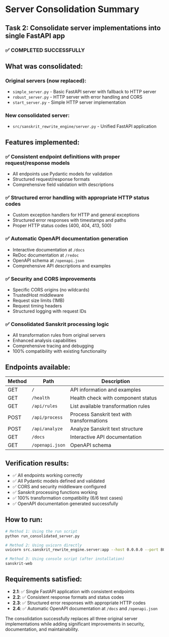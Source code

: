 # Server Consolidation Summary

## Task 2: Consolidate server implementations into single FastAPI app

### ✅ COMPLETED SUCCESSFULLY

## What was consolidated:

### Original servers (now replaced):
- `simple_server.py` - Basic FastAPI server with fallback to HTTP server
- `robust_server.py` - HTTP server with error handling and CORS
- `start_server.py` - Simple HTTP server implementation

### New consolidated server:
- `src/sanskrit_rewrite_engine/server.py` - Unified FastAPI application

## Features implemented:

### ✅ Consistent endpoint definitions with proper request/response models
- All endpoints use Pydantic models for validation
- Structured request/response formats
- Comprehensive field validation with descriptions

### ✅ Structured error handling with appropriate HTTP status codes
- Custom exception handlers for HTTP and general exceptions
- Structured error responses with timestamps and paths
- Proper HTTP status codes (400, 404, 413, 500)

### ✅ Automatic OpenAPI documentation generation
- Interactive documentation at `/docs`
- ReDoc documentation at `/redoc`
- OpenAPI schema at `/openapi.json`
- Comprehensive API descriptions and examples

### ✅ Security and CORS improvements
- Specific CORS origins (no wildcards)
- TrustedHost middleware
- Request size limits (1MB)
- Request timing headers
- Structured logging with request IDs

### ✅ Consolidated Sanskrit processing logic
- All transformation rules from original servers
- Enhanced analysis capabilities
- Comprehensive tracing and debugging
- 100% compatibility with existing functionality

## Endpoints available:

| Method | Path | Description |
|--------|------|-------------|
| GET | `/` | API information and examples |
| GET | `/health` | Health check with component status |
| GET | `/api/rules` | List available transformation rules |
| POST | `/api/process` | Process Sanskrit text with transformations |
| POST | `/api/analyze` | Analyze Sanskrit text structure |
| GET | `/docs` | Interactive API documentation |
| GET | `/openapi.json` | OpenAPI schema |

## Verification results:

- ✅ All endpoints working correctly
- ✅ All Pydantic models defined and validated
- ✅ CORS and security middleware configured
- ✅ Sanskrit processing functions working
- ✅ 100% transformation compatibility (6/6 test cases)
- ✅ OpenAPI documentation generated successfully

## How to run:

```bash
# Method 1: Using the run script
python run_consolidated_server.py

# Method 2: Using uvicorn directly
uvicorn src.sanskrit_rewrite_engine.server:app --host 0.0.0.0 --port 8000

# Method 3: Using console script (after installation)
sanskrit-web
```

## Requirements satisfied:

- **2.1**: ✅ Single FastAPI application with consistent endpoints
- **2.2**: ✅ Consistent response formats and status codes  
- **2.3**: ✅ Structured error responses with appropriate HTTP codes
- **2.4**: ✅ Automatic OpenAPI documentation at `/docs` and `/openapi.json`

The consolidation successfully replaces all three original server implementations while adding significant improvements in security, documentation, and maintainability.